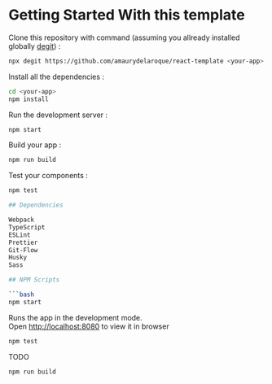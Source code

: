 # Getting Started With this template

Clone this repository with command (assuming you allready installed globally [degit](https://www.npmjs.com/package/degit)) :

```bash
npx degit https://github.com/amaurydelaroque/react-template <your-app>
```

Install all the dependencies :

```bash
cd <your-app>
npm install
```

Run the development server :

```bash
npm start
```

Build your app :

```bash
npm run build
```

Test your components :

````bash
npm test

## Dependencies

Webpack
TypeScript
ESLint
Prettier
Git-Flow
Husky
Sass

## NPM Scripts

```bash
npm start
````

Runs the app in the development mode.\
Open [http://localhost:8080](http://localhost:8000) to view it in browser

```bash
npm test
```

TODO

```bash
npm run build
```

```bash

```
